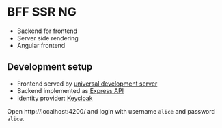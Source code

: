 # BFF SSR NG

* Backend for frontend
* Server side rendering
* Angular frontend

## Development setup

* Frontend served by [universal development server](https://angular.io/guide/universal)
* Backend implemented as [Express API](https://www.npmjs.com/package/generator-express-no-stress-typescript)
* Identity provider: [Keycloak](https://keycloak.org)

Open http://localhost:4200/ and login with username `alice` and password `alice`.
